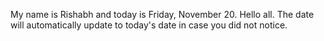 My name is Rishabh and today is Friday, November 20. Hello all. The date will automatically update to today's date in case you did not notice.
